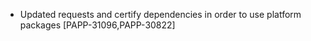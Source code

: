 * Updated requests and certify dependencies in order to use platform packages [PAPP-31096,PAPP-30822]